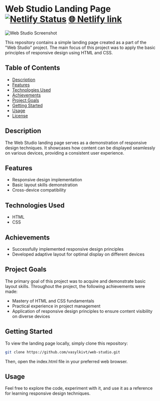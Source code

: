 # Web Studio Landing Page [![Netlify Status](https://api.netlify.com/api/v1/badges/88fd2a2c-ea8c-42d3-8b6a-4a865c95a025/deploy-status)](https://app.netlify.com/sites/vasylkiv-web-studio/deploys)  [🌐 Netlify link](https://vasylkiv-web-studio.netlify.app)


![Web Studio Screenshot](./assets/WEBSTUDIO.png)

This repository contains a simple landing page created as a part of the "Web Studio" project. The main focus of this project was to apply the basic principles of responsive design using HTML and CSS.

## Table of Contents

- [Description](#description)
- [Features](#features)
- [Technologies Used](#technologies-used)
- [Achievements](#achievements)
- [Project Goals](#project-goals)
- [Getting Started](#getting-started)
- [Usage](#usage)
- [License](#license)

## Description

The Web Studio landing page serves as a demonstration of responsive design techniques. It showcases how content can be displayed seamlessly on various devices, providing a consistent user experience.

## Features

- Responsive design implementation
- Basic layout skills demonstration
- Cross-device compatibility

## Technologies Used

- HTML
- CSS

## Achievements

- Successfully implemented responsive design principles
- Developed adaptive layout for optimal display on different devices

## Project Goals

The primary goal of this project was to acquire and demonstrate basic layout skills. Throughout the project, the following achievements were made:

- Mastery of HTML and CSS fundamentals
- Practical experience in project management
- Application of responsive design principles to ensure content visibility on diverse devices

## Getting Started

To view the landing page locally, simply clone this repository:

```bash
git clone https://github.com/vasylkivt/web-studio.git
```

Then, open the index.html file in your preferred web browser.

## Usage
Feel free to explore the code, experiment with it, and use it as a reference for learning responsive design techniques.

